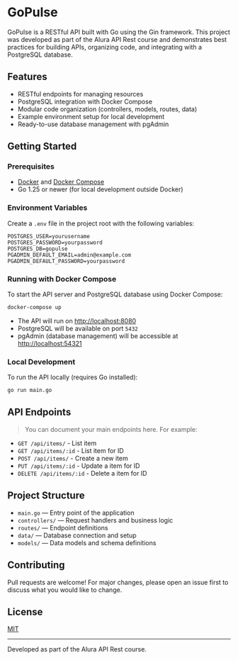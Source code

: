 # GoPulse

GoPulse is a RESTful API built with Go using the Gin framework. This project was developed as part of the Alura API Rest course and demonstrates best practices for building APIs, organizing code, and integrating with a PostgreSQL database.

## Features

- RESTful endpoints for managing resources
- PostgreSQL integration with Docker Compose
- Modular code organization (controllers, models, routes, data)
- Example environment setup for local development
- Ready-to-use database management with pgAdmin

## Getting Started

### Prerequisites

- [Docker](https://www.docker.com/) and [Docker Compose](https://docs.docker.com/compose/)
- Go 1.25 or newer (for local development outside Docker)

### Environment Variables

Create a `.env` file in the project root with the following variables:

```
POSTGRES_USER=yourusername
POSTGRES_PASSWORD=yourpassword
POSTGRES_DB=gopulse
PGADMIN_DEFAULT_EMAIL=admin@example.com
PGADMIN_DEFAULT_PASSWORD=yourpassword
```

### Running with Docker Compose

To start the API server and PostgreSQL database using Docker Compose:

```bash
docker-compose up
```

- The API will run on [http://localhost:8080](http://localhost:8080)
- PostgreSQL will be available on port `5432`
- pgAdmin (database management) will be accessible at [http://localhost:54321](http://localhost:54321)

### Local Development

To run the API locally (requires Go installed):

```bash
go run main.go
```

## API Endpoints

> You can document your main endpoints here. For example:

- `GET /api/items/` - List item
- `GET /api/items/:id` - List item for ID
- `POST /api/items/` - Create a new item 
- `PUT /api/items/:id` - Update a item for ID
- `DELETE /api/items/:id` - Delete a item for ID

## Project Structure

- `main.go` — Entry point of the application
- `controllers/` — Request handlers and business logic
- `routes/` — Endpoint definitions
- `data/` — Database connection and setup
- `models/` — Data models and schema definitions

## Contributing

Pull requests are welcome! For major changes, please open an issue first to discuss what you would like to change.

## License

[MIT](LICENSE)

---

Developed as part of the Alura API Rest course.
